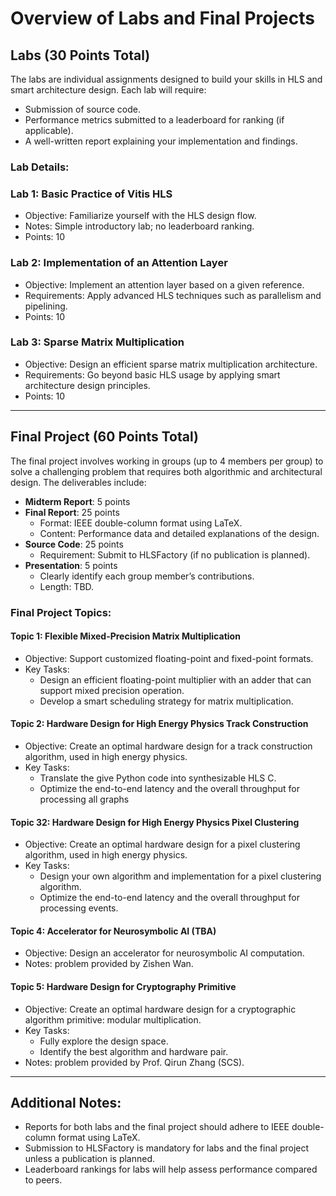 # Overview of Labs and Final Projects

## Labs (30 Points Total)
The labs are individual assignments designed to build your skills in HLS and smart architecture design. Each lab will require:
- Submission of source code.
- Performance metrics submitted to a leaderboard for ranking (if applicable).
- A well-written report explaining your implementation and findings.

### Lab Details:
### **Lab 1: Basic Practice of Vitis HLS**
- Objective: Familiarize yourself with the HLS design flow.
- Notes: Simple introductory lab; no leaderboard ranking.
- Points: 10

### **Lab 2: Implementation of an Attention Layer**
- Objective: Implement an attention layer based on a given reference.
- Requirements: Apply advanced HLS techniques such as parallelism and pipelining.
- Points: 10

### **Lab 3: Sparse Matrix Multiplication**
- Objective: Design an efficient sparse matrix multiplication architecture.
- Requirements: Go beyond basic HLS usage by applying smart architecture design principles.
- Points: 10

---

## Final Project (60 Points Total)
The final project involves working in groups (up to 4 members per group) to solve a challenging problem that requires both algorithmic and architectural design. The deliverables include:
- **Midterm Report**: 5 points
- **Final Report**: 25 points
  - Format: IEEE double-column format using LaTeX.
  - Content: Performance data and detailed explanations of the design.
- **Source Code**: 25 points
  - Requirement: Submit to HLSFactory (if no publication is planned).
- **Presentation**: 5 points
  - Clearly identify each group member’s contributions.
  - Length: TBD.

### Final Project Topics:
#### **Topic 1: Flexible Mixed-Precision Matrix Multiplication**
- Objective: Support customized floating-point and fixed-point formats.
- Key Tasks:
  - Design an efficient floating-point multiplier with an adder that can support mixed precision operation.
  - Develop a smart scheduling strategy for matrix multiplication.


#### **Topic 2: Hardware Design for High Energy Physics Track Construction**
- Objective: Create an optimal hardware design for a track construction algorithm, used in high energy physics.
- Key Tasks:
  - Translate the give Python code into synthesizable HLS C.
  - Optimize the end-to-end latency and the overall throughput for processing all graphs

#### **Topic 32: Hardware Design for High Energy Physics Pixel Clustering**
- Objective: Create an optimal hardware design for a pixel clustering algorithm, used in high energy physics.
- Key Tasks:
  - Design your own algorithm and implementation for a pixel clustering algorithm.
  - Optimize the end-to-end latency and the overall throughput for processing events.

#### **Topic 4: Accelerator for Neurosymbolic AI (TBA)**
- Objective: Design an accelerator for neurosymbolic AI computation.
- Notes: problem provided by Zishen Wan.


#### **Topic 5: Hardware Design for Cryptography Primitive**
- Objective: Create an optimal hardware design for a cryptographic algorithm primitive: modular multiplication.
- Key Tasks:
  - Fully explore the design space.
  - Identify the best algorithm and hardware pair.
- Notes: problem provided by Prof. Qirun Zhang (SCS).

---

## Additional Notes:
- Reports for both labs and the final project should adhere to IEEE double-column format using LaTeX.
- Submission to HLSFactory is mandatory for labs and the final project unless a publication is planned.
- Leaderboard rankings for labs will help assess performance compared to peers.
